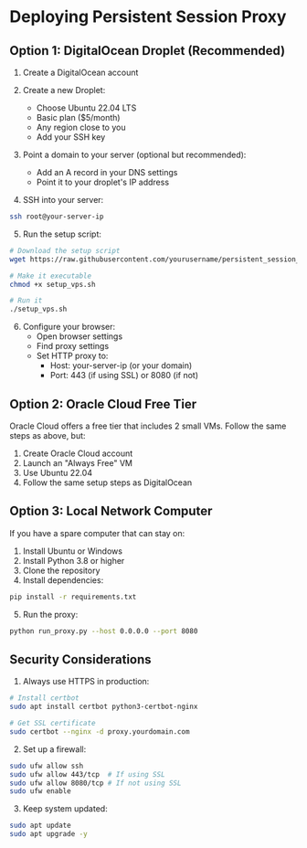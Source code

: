 # Deploying Persistent Session Proxy

## Option 1: DigitalOcean Droplet (Recommended)

1. Create a DigitalOcean account
2. Create a new Droplet:
   - Choose Ubuntu 22.04 LTS
   - Basic plan ($5/month)
   - Any region close to you
   - Add your SSH key

3. Point a domain to your server (optional but recommended):
   - Add an A record in your DNS settings
   - Point it to your droplet's IP address

4. SSH into your server:
```bash
ssh root@your-server-ip
```

5. Run the setup script:
```bash
# Download the setup script
wget https://raw.githubusercontent.com/yourusername/persistent_session_proxy/main/deployment/setup_vps.sh

# Make it executable
chmod +x setup_vps.sh

# Run it
./setup_vps.sh
```

6. Configure your browser:
   - Open browser settings
   - Find proxy settings
   - Set HTTP proxy to:
     * Host: your-server-ip (or your domain)
     * Port: 443 (if using SSL) or 8080 (if not)

## Option 2: Oracle Cloud Free Tier

Oracle Cloud offers a free tier that includes 2 small VMs. Follow the same steps as above, but:
1. Create Oracle Cloud account
2. Launch an "Always Free" VM
3. Use Ubuntu 22.04
4. Follow the same setup steps as DigitalOcean

## Option 3: Local Network Computer

If you have a spare computer that can stay on:

1. Install Ubuntu or Windows
2. Install Python 3.8 or higher
3. Clone the repository
4. Install dependencies:
```bash
pip install -r requirements.txt
```
5. Run the proxy:
```bash
python run_proxy.py --host 0.0.0.0 --port 8080
```

## Security Considerations

1. Always use HTTPS in production:
```bash
# Install certbot
sudo apt install certbot python3-certbot-nginx

# Get SSL certificate
sudo certbot --nginx -d proxy.yourdomain.com
```

2. Set up a firewall:
```bash
sudo ufw allow ssh
sudo ufw allow 443/tcp  # If using SSL
sudo ufw allow 8080/tcp # If not using SSL
sudo ufw enable
```

3. Keep system updated:
```bash
sudo apt update
sudo apt upgrade -y
```
